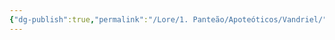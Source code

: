 ```yaml
---
{"dg-publish":true,"permalink":"/Lore/1. Panteão/Apoteóticos/Vandriel/","updated":"2025-06-15T19:39:58.677-03:00"}
---
```



